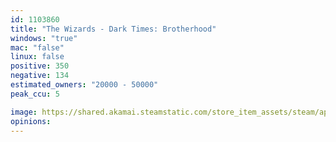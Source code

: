 ```yaml
---
id: 1103860
title: "The Wizards - Dark Times: Brotherhood"
windows: "true"
mac: "false"
linux: false
positive: 350
negative: 134
estimated_owners: "20000 - 50000"
peak_ccu: 5

image: https://shared.akamai.steamstatic.com/store_item_assets/steam/apps/1103860/header.jpg?t=1727354110
opinions:
---
```

